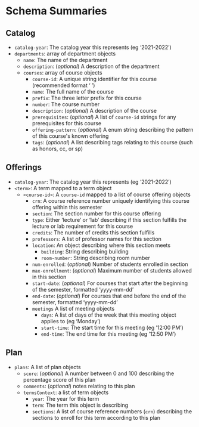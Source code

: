 # Schema Summaries

## Catalog

- `catalog-year`: The catalog year this represents (eg ‘2021-2022’)
- `departments`: array of department objects
  - `name`: The name of the department
  - `description`: (*optional*) A description of the department
  - `courses`: array of course objects
    - `course-id`: A unique string identifier for this course (recommended format ‘<prefix> <number>’)
    - `name`: The full name of the course 
    - `prefix`: The three letter prefix for this course
    - `number`: The course number
    - `description`: (*optional*)  A description of the course
    - `prerequisites`: (*optional*) A list of `course-id` strings for any prerequisites for this course
    - `offering-pattern`: (*optional*) A enum string describing the pattern of this course's known offering
    - `tags`: (*optional*) A list describing tags relating to this course (such as honors, cc, or sp)

## Offerings

- `catalog-year`: The catalog year this represents (eg ‘2021-2022’)
- `<term>`: A term mapped to a term object
  - `<course-id>`: A `course-id` mapped to a list of course offering objects
    - `crn`: A course reference number uniquely identifying this course offering within this semester
    - `section`: The section number for this course offering
    - `type`: Either ‘lecture’ or ‘lab’ describing if this section fulfills the lecture or lab requirement for this course
    - `credits`: The number of credits this section fulfills
    - `professors`: A list of professor names for this section
    - `location`: An object describing where this section meets
      - `building`: String describing building
      - `room-number`: String describing room number
    - `num-enrolled`: (*optional*) Number of students enrolled in section
    - `max-enrollment`: (*optional*) Maximum number of students allowed in this section
    - `start-date`: (*optional*) For courses that start after the beginning of the semester, formatted ‘yyyy-mm-dd’
    - `end-date`: (*optional*) For courses that end before the end of the semester, formatted ‘yyyy-mm-dd’
    - `meetings` A list of meeting objects
      - `days`: A list of days of the week that this meeting object applies to (eg ‘Monday’)
      - `start-time`: The start time for this meeting (eg ’12:00 PM’)
      - `end-time`: The end time for this meeting (eg ’12:50 PM’)

## Plan

- `plans`: A list of plan objects
  - `score`: (*optional*) A number between 0 and 100 describing the percentage score of this plan
  - `comments`: (*optional*) notes relating to this plan
  - `termsContext`: a list of term objects
    - `year`: The year for this term
    - `term`: The term this object is describing
    - `sections`: A list of course reference numbers (`crn`) describing the sections to enroll for this term according to this plan  